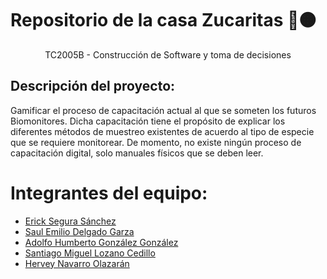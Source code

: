# Repositorio de la casa Zucaritas 🐯🟠

<p align="center"> TC2005B - Construcción de Software y toma de decisiones  </p>

## Descripción del proyecto:

Gamificar el proceso de capacitación actual al que se someten los
futuros Biomonitores. Dicha capacitación tiene el propósito de explicar los diferentes métodos de muestreo existentes de acuerdo al tipo de especie que se requiere monitorear. De momento, no existe ningún proceso de capacitación digital, solo manuales físicos que se deben leer.

# Integrantes del equipo:

- [Erick Segura Sánchez](https://github.com/ErickinSegura)
- [Saul Emilio Delgado Garza]()
- [Adolfo Humberto González González]()
- [Santiago Miguel Lozano Cedillo]()
- [Hervey Navarro Olazarán]()